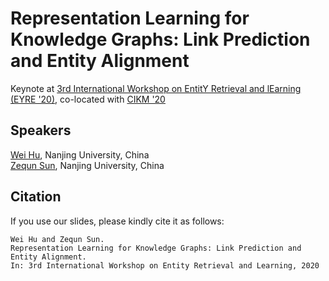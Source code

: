 # Representation Learning for Knowledge Graphs: Link Prediction and Entity Alignment

Keynote at [3rd International Workshop on EntitY Retrieval and lEarning (EYRE '20)](https://sites.google.com/view/eyre20/), co-located with [CIKM '20](https://cikm2020.org/)

## Speakers

[Wei Hu](http://ws.nju.edu.cn/~whu), Nanjing University, China  
[Zequn Sun](https://sunzequn.github.io/), Nanjing University, China

## Citation
If you use our slides, please kindly cite it as follows:    
```
Wei Hu and Zequn Sun.  
Representation Learning for Knowledge Graphs: Link Prediction and Entity Alignment.  
In: 3rd International Workshop on Entity Retrieval and Learning, 2020
